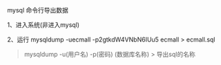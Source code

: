 mysql 命令行导出数据

1、进入系统(非进入mysql)
 
2、运行 mysqldump -uecmall -p2gtkdW4VNbN6IUu5 ecmall > ecmall.sql

> mysqldump -u(用户名) -p(密码) (数据库名称) > 导出sql的名称